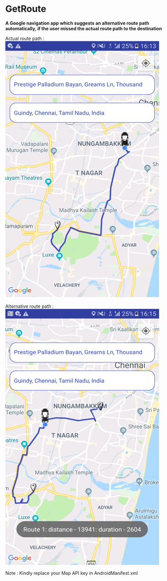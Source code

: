# GetRoute
<b>A Google navigation app which suggests an alternative route path automatically, if the user missed the actual route path to the destination</b>

Actual route path :<br>
![Actual map route](https://github.com/EsackN/GetRoute/blob/master/MapRoute_1.png)
<br><br>
Alternative route path :<br>
![Alternative map route](https://github.com/EsackN/GetRoute/blob/master/MapRoute_2.png) 

Note : Kindly replace your Map API key in AndroidManifest.xml



